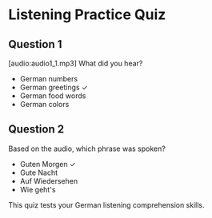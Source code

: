 # Listening Practice Quiz

## Question 1
[audio:audio1_1.mp3]
What did you hear?
- German numbers
- German greetings ✓
- German food words
- German colors

## Question 2
Based on the audio, which phrase was spoken?
- Guten Morgen ✓
- Gute Nacht
- Auf Wiedersehen
- Wie geht's

This quiz tests your German listening comprehension skills.
